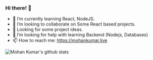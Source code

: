 ### Hi there! 👋

- 🌱 I’m currently learning React, NodeJS.
- 👯 I’m looking to collaborate on Some React based projects.
- 🧠 Looking for some project ideas.
- 🤔 I’m looking for help with learning Backend (Nodejs, Databases)
- 📫 How to reach me: https://mohankumar.live

![Mohan Kumar's github stats](https://github-readme-stats.vercel.app/api?username=imshines&show_icons=true&theme=tokyonight)
